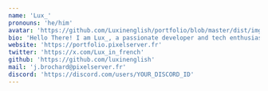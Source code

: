 ```yaml
---
name: 'Lux_'
pronouns: 'he/him'
avatar: 'https://github.com/Luxinenglish/portfolio/blob/master/dist/img/tcf.gif?raw=true'
bio: 'Hello There! I am Lux_, a passionate developer and tech enthusiast. I love exploring new technologies and sharing my knowledge with the community.'
website: 'https://portfolio.pixelserver.fr'
twitter: 'https://x.com/Lux_in_french'
github: 'https://github.com/luxinenglish'
mail: 'j.brochard@pixelserver.fr'
discord: 'https://discord.com/users/YOUR_DISCORD_ID'
---
```

